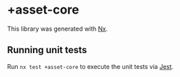 # +asset-core

This library was generated with [Nx](https://nx.dev).

## Running unit tests

Run `nx test +asset-core` to execute the unit tests via [Jest](https://jestjs.io).
